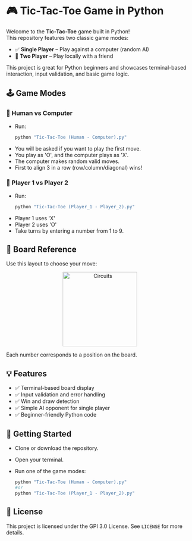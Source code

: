 # 🎮 Tic-Tac-Toe Game in Python

Welcome to the **Tic-Tac-Toe** game built in Python!  
This repository features two classic game modes:

- ✅ **Single Player** – Play against a computer (random AI)  
- 👥 **Two Player** – Play locally with a friend

This project is great for Python beginners and showcases terminal-based interaction, input validation, and basic game logic.

## 🕹️ Game Modes

### 🎲 Human vs Computer

- Run:
  ```bash
  python "Tic-Tac-Toe (Human - Computer).py"
- You will be asked if you want to play the first move.
- You play as 'O', and the computer plays as 'X'.
- The computer makes random valid moves.
- First to align 3 in a row (row/column/diagonal) wins!

### 👥 Player 1 vs Player 2

- Run:
  ```bash
  python "Tic-Tac-Toe (Player_1 - Player_2).py"
- Player 1 uses 'X'
- Player 2 uses 'O'
- Take turns by entering a number from 1 to 9.


## 🔢 Board Reference
Use this layout to choose your move:
<p align="center">
  <img src="https://drive.google.com/uc?export=view&id=1w2vEj0uotXgK7OVpjQ6Rw1tknIEPT5fF" alt="Circuits" width="200"/>
</p>
Each number corresponds to a position on the board.

## 💡 Features
- ✅ Terminal-based board display
- ✅ Input validation and error handling
- ✅ Win and draw detection
- ✅ Simple AI opponent for single player
- ✅ Beginner-friendly Python code

## 🚀 Getting Started

- Clone or download the repository.
- Open your terminal.
- Run one of the game modes:

  ```bash
  python "Tic-Tac-Toe (Human - Computer).py"
  #or 
  python "Tic-Tac-Toe (Player_1 - Player_2).py"

## 📄 License
This project is licensed under the GPI 3.0 License. See `LICENSE` for more details.


